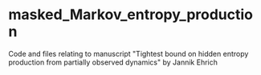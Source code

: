 # masked_Markov_entropy_production
Code and files relating to manuscript "Tightest bound on hidden entropy production from partially observed dynamics" by Jannik Ehrich
